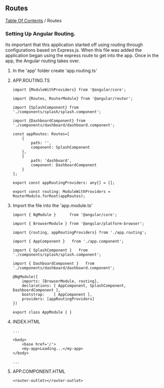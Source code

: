 ## Routes
[Table Of Contents](../../README.md) / Routes   


### Setting Up Angular Routing.  
Its important that this application started off using routing through configurations based on Express.js. When this file was added the application began using the express route to get into the app. Once in the app, the Angular routing takes over.  

1. In the 'app' folder create 'app.routing.ts'  

2. APP.ROUTING.TS  
	```  
	import {ModuleWithProviders} from '@angular/core';  

	import {Routes, RouterModule} from '@angular/router';  

	import {SplashComponent} from './components/splash/splash.component';  

	import {DashboardComponent} from './components/dashboard/dashboard.component';  

	const appRoutes: Routes=[  
		{  
			path: '',  
			component: SplashComponent  
		},  
		{  
			path: 'dashboard',  
			component: DashboardComponent  
		}  
	];  

	export const appRoutingProviders: any[] = [];  

	export const routing: ModuleWithProviders = RouterModule.forRoot(appRoutes);  
	```  

3. Import the file into the 'app.module.ts'  
	```  
	import { NgModule }      from '@angular/core';  

	import { BrowserModule } from '@angular/platform-browser';  

	import {routing, appRoutingProviders} from './app.routing';

	import { AppComponent }   from './app.component';  

	import { SplashComponent }   from './components/splash/splash.component';  

	import { DashboardComponent }   from './components/dashboard/dashboard.component';  

	@NgModule({  
		imports: [BrowserModule, routing], 
		declarations: [ AppComponent, SplashComponent, DashboardComponent ],  
		bootstrap:    [ AppComponent ],
		providers: [appRoutingProviders]
	})  

	export class AppModule { }  
	```  

4. INDEX.HTML  
	```
	...   

	<body>  
		<base href='/'>
		<my-app>Loading...</my-app>
	</body>

	...  

	```  

5. APP.COMPONENT.HTML  
	```  
	<router-outlet></router-outlet>  
	```  



